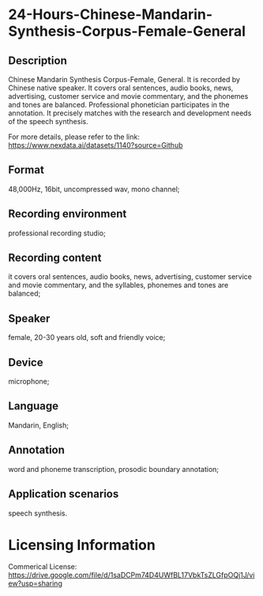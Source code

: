 # 24-Hours-Chinese-Mandarin-Synthesis-Corpus-Female-General


## Description
Chinese Mandarin Synthesis Corpus-Female, General. It is recorded by Chinese native speaker. It covers oral sentences, audio books, news, advertising, customer service and movie commentary, and the phonemes and tones are balanced. Professional phonetician participates in the annotation. It precisely matches with the research and development needs of the speech synthesis.

For more details, please refer to the link: https://www.nexdata.ai/datasets/1140?source=Github


## Format
48,000Hz, 16bit, uncompressed wav, mono channel;

## Recording environment
professional recording studio;

## Recording content
it covers oral sentences, audio books, news, advertising, customer service and movie commentary, and the syllables, phonemes and tones are balanced;

## Speaker
female, 20-30 years old, soft and friendly voice;

## Device
microphone;

## Language
Mandarin, English;

## Annotation
word and phoneme transcription, prosodic boundary annotation;

## Application scenarios
speech synthesis.

# Licensing Information
Commerical License: https://drive.google.com/file/d/1saDCPm74D4UWfBL17VbkTsZLGfpOQj1J/view?usp=sharing
